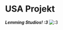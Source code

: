 # USA Projekt
***Lemming Studios! :3***
![:3](https://cdn.discordapp.com/attachments/1068481799249989672/1072221331602546710/USAlemming.png)
